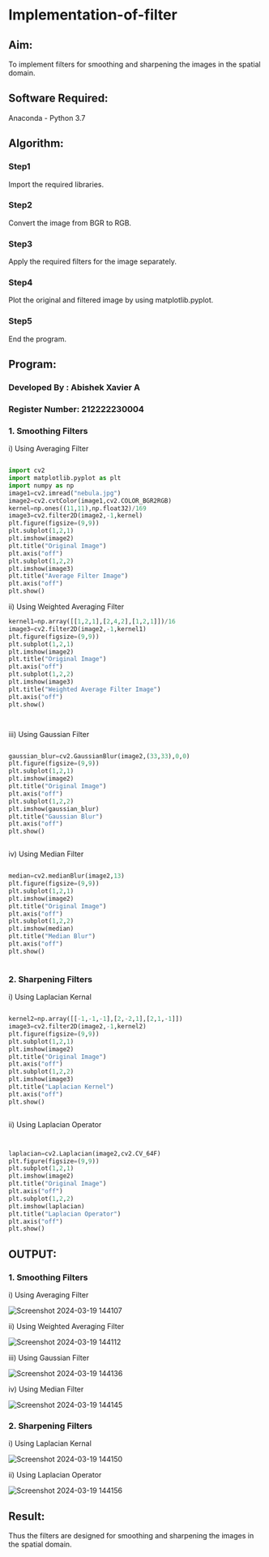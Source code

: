 # Implementation-of-filter
## Aim:
To implement filters for smoothing and sharpening the images in the spatial domain.

## Software Required:
Anaconda - Python 3.7

## Algorithm:
### Step1
Import the required libraries.


### Step2
Convert the image from BGR to RGB.


### Step3
Apply the required filters for the image separately.


### Step4
Plot the original and filtered image by using matplotlib.pyplot.


### Step5
End the program.


## Program:
### Developed By   : Abishek Xavier A
### Register Number: 212222230004
### 1. Smoothing Filters

i) Using Averaging Filter
```Python

import cv2
import matplotlib.pyplot as plt
import numpy as np
image1=cv2.imread("nebula.jpg")
image2=cv2.cvtColor(image1,cv2.COLOR_BGR2RGB)
kernel=np.ones((11,11),np.float32)/169
image3=cv2.filter2D(image2,-1,kernel)
plt.figure(figsize=(9,9))
plt.subplot(1,2,1)
plt.imshow(image2)
plt.title("Original Image")
plt.axis("off")
plt.subplot(1,2,2)
plt.imshow(image3)
plt.title("Average Filter Image")
plt.axis("off")
plt.show()

```
ii) Using Weighted Averaging Filter
```Python
kernel1=np.array([[1,2,1],[2,4,2],[1,2,1]])/16
image3=cv2.filter2D(image2,-1,kernel1)
plt.figure(figsize=(9,9))
plt.subplot(1,2,1)
plt.imshow(image2)
plt.title("Original Image")
plt.axis("off")
plt.subplot(1,2,2)
plt.imshow(image3)
plt.title("Weighted Average Filter Image")
plt.axis("off")
plt.show()




```
iii) Using Gaussian Filter
```Python

gaussian_blur=cv2.GaussianBlur(image2,(33,33),0,0)
plt.figure(figsize=(9,9))
plt.subplot(1,2,1)
plt.imshow(image2)
plt.title("Original Image")
plt.axis("off")
plt.subplot(1,2,2)
plt.imshow(gaussian_blur)
plt.title("Gaussian Blur")
plt.axis("off")
plt.show()



```

iv) Using Median Filter
```Python

median=cv2.medianBlur(image2,13)
plt.figure(figsize=(9,9))
plt.subplot(1,2,1)
plt.imshow(image2)
plt.title("Original Image")
plt.axis("off")
plt.subplot(1,2,2)
plt.imshow(median)
plt.title("Median Blur")
plt.axis("off")
plt.show()



```

### 2. Sharpening Filters
i) Using Laplacian Kernal
```Python

kernel2=np.array([[-1,-1,-1],[2,-2,1],[2,1,-1]])
image3=cv2.filter2D(image2,-1,kernel2)
plt.figure(figsize=(9,9))
plt.subplot(1,2,1)
plt.imshow(image2)
plt.title("Original Image")
plt.axis("off")
plt.subplot(1,2,2)
plt.imshow(image3)
plt.title("Laplacian Kernel")
plt.axis("off")
plt.show()



```
ii) Using Laplacian Operator
```Python


laplacian=cv2.Laplacian(image2,cv2.CV_64F)
plt.figure(figsize=(9,9))
plt.subplot(1,2,1)
plt.imshow(image2)
plt.title("Original Image")
plt.axis("off")
plt.subplot(1,2,2)
plt.imshow(laplacian)
plt.title("Laplacian Operator")
plt.axis("off")
plt.show()


```

## OUTPUT:
### 1. Smoothing Filters
i) Using Averaging Filter

![Screenshot 2024-03-19 144107](https://github.com/AbishekAnand15/Implementation-of-filter/assets/118706942/071a94f7-1c98-4cc5-aa51-da1084d64274)

ii) Using Weighted Averaging Filter

![Screenshot 2024-03-19 144112](https://github.com/AbishekAnand15/Implementation-of-filter/assets/118706942/4ebdd6e6-e027-41da-a476-6ddf2cf3d51f)

iii) Using Gaussian Filter

![Screenshot 2024-03-19 144136](https://github.com/AbishekAnand15/Implementation-of-filter/assets/118706942/59b7b210-b6d9-4631-9991-94c2c99e090b)

iv) Using Median Filter

![Screenshot 2024-03-19 144145](https://github.com/AbishekAnand15/Implementation-of-filter/assets/118706942/96f13828-7803-4313-ba03-a813f355ef9a)


### 2. Sharpening Filters

i) Using Laplacian Kernal

![Screenshot 2024-03-19 144150](https://github.com/AbishekAnand15/Implementation-of-filter/assets/118706942/a148ef5c-5076-4c92-bf00-33f3dbece1d0)

ii) Using Laplacian Operator



![Screenshot 2024-03-19 144156](https://github.com/AbishekAnand15/Implementation-of-filter/assets/118706942/0b40c602-759c-4d7e-a010-e687067ec4af)

## Result:
Thus the filters are designed for smoothing and sharpening the images in the spatial domain.
